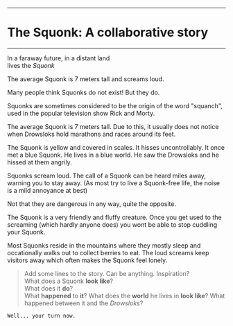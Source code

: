 ------------------------------------
# The Squonk: A collaborative story
------------------------------------

In a faraway future, in a distant land  
lives the *Squonk*

The average Squonk is 7 meters tall and screams loud.

Many people think Squonks do not exist!
But they do.

Squonks are sometimes considered to be the origin of the word "squanch",
used in the popular television show Rick and Morty.

The average Squonk is 7 meters tall. Due to this, it usually does not
notice when Drowsloks hold marathons and races around its feet.

The Squonk is yellow and covered in scales. It hisses uncontrollably. 
It once met a blue Squonk. He lives in a blue world. He saw the Drowsloks and he hissed at them angrily.

Squonks scream loud. The call of a Squonk can be heard miles away, warning you to stay away. (As most try to live a Squonk-free life, the noise is a mild annoyance at best)

Not that they are dangerous in any way, quite the opposite.

The Squonk is a very friendly and fluffy creature. 
Once you get used to the screaming (which hardly anyone does) you wont be able to stop cuddling your Squonk. 

Most Squonks reside in the mountains where they mostly sleep and occationally walks out to collect berries to eat. 
The loud screams keep visitors away which often makes the Squonk feel lonely.

>  Add some lines to the story. Can be anything. Inspiration?  
>  What does a Squonk **look like**?  
>  What does it **do**?  
>  What **happened** to **it**? 
>  What does the **world** he lives in **look like**?
>  What happened between it and the *Drowsloks*?

`Well... your turn now.`
